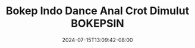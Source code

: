 --- 
title: "Bokep Indo Dance Anal Crot Dimulut  BOKEPSIN"
description: "streaming bokep Bokep Indo Dance Anal Crot Dimulut  BOKEPSIN simontox   baru"
date: 2024-07-15T13:09:42-08:00
file_code: "jnaneoqqw4mh"
draft: false
cover: "80hblirdwbs4papl.jpg"
tags: ["Bokep", "Indo", "Dance", "Anal", "Crot", "Dimulut", "BOKEPSIN", "bokep-indo", "bokep-viral", "bokep-ig"]
length: 1658
fld_id: "1483139"
foldername: "Anal indo"
categories: ["Anal indo"]
views: 0
---